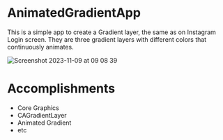# AnimatedGradientApp

This is a simple app to create  a Gradient layer, the same as on Instagram Login screen. 
They are three gradient layers with different colors that continuously animates. 

![Screenshot 2023-11-09 at 09 08 39](https://github.com/carrington-manyuchi/AnimatedGradientApp/assets/60835640/b866469a-f21f-4eec-904c-9dadfa691dc3)


# Accomplishments

- Core Graphics
- CAGradientLayer
- Animated Gradient
- etc
